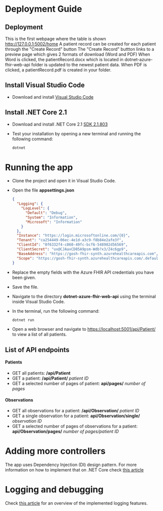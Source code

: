 # Deployment Guide

## Deployment 
This is the first webpage where the table is shown http://127.0.0.1:5002/home
A patient record can be created for each patient through the "Create Record" button
The "Create Record" buttton links to a preview page which gives 2 formats of download (Word and PDF)
When Word is clicked, the patientRecord.docx which is located in dotnet-azure-fhir-web-api folder is updated to the newest patient data.
When PDF is clicked, a patientRecord.pdf is created in your folder.


## Install Visual Studio Code

- Download and install [Visual Studio Code](https://code.visualstudio.com/)

## Install .NET Core 2.1

- Download and install .NET Core 2.1 [SDK 2.1.803](https://dotnet.microsoft.com/download/dotnet-core/2.1)
- Test your installation by opening a new terminal and running the following command:

    ```bash
    dotnet
    ```

# Running the app

- Clone the project and open it in Visual Studio Code.
- Open the file **appsettings.json**


    ```json
    {
      "Logging": {
        "LogLevel": {
          "Default": "Debug",
          "System": "Information",
          "Microsoft": "Information"
        }
      },
      "Instance": "https://login.microsoftonline.com/{0}",
      "Tenant": "ca254449-06ec-4e1d-a3c9-f8b84e2afe3f",
      "ClientId": "0f6332f4-c060-49fc-bcf6-548982d56569",
      "ClientSecret": "ux@CJAaxCD85A9psm-Wdb?x3/Z4c6gp9",
      "BaseAddress": "https://gosh-fhir-synth.azurehealthcareapis.com",
      "Scope": "https://gosh-fhir-synth.azurehealthcareapis.com/.default"
    }
    ```
- Replace the empty fields with the Azure FHIR API credentials you have been given.
- Save the file.
- Navigate to the directory **dotnet-azure-fhir-web-api** using the terminal inside Visual Studio Code.
- In the terminal, run the following command:

    ```bash
    dotnet run
    ```
- Open a web browser and navigate to [https://localhost:5001/api/Patient/](https://localhost:5001/api/Patient/) to view a list of all patients.


## List of API endpoints

#### Patients

- GET all patients: **/api/Patient**
- GET a patient: **/api/Patient/** *patient ID*
- GET a selected number of pages of patient: **api/pages/** *number of pages*


#### Observations

- GET all observations for a patient: **/api/Observation/** *patient ID*
- GET a single observation for a patient: **api/Observation/single/** *observation ID*
- GET a selected number of pages of observations for a patient: **api/Observation/pages/** *number of pages/patient ID*


# Adding more controllers

The app uses Dependency Injection (DI) design pattern. For more information on how to implement that on .NET Core check [this article](https://docs.microsoft.com/en-us/aspnet/core/fundamentals/dependency-injection?view=aspnetcore-2.1)


# Logging and debugging

Check [this article](https://code-maze.com/net-core-web-development-part3/) for an overview of the implemented logging features.
